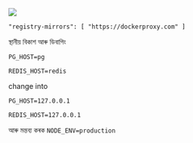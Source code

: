 ![](https://pub-b8db533c86124200a9d799bf3ba88099.r2.dev/2023/03/wbhiRD1.webp)

```
"registry-mirrors": [ "https://dockerproxy.com" ]
```

স্থানীয় বিকাশ আৰু ডিবাগিং

```
PG_HOST=pg

REDIS_HOST=redis
```

change into

```
PG_HOST=127.0.0.1

REDIS_HOST=127.0.0.1

```

আৰু মন্তব্য কৰক `NODE_ENV=production`